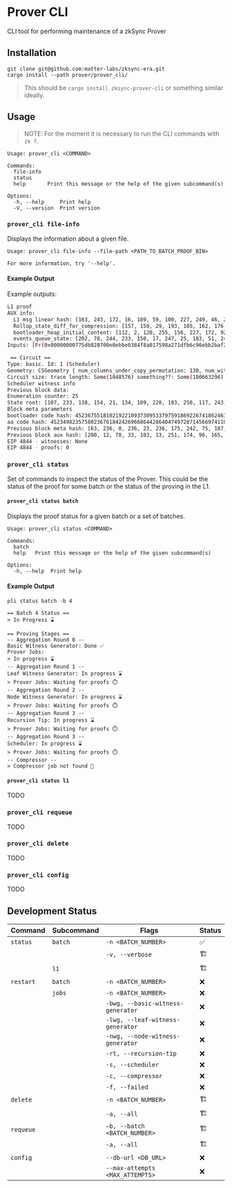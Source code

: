 # Prover CLI

CLI tool for performing maintenance of a zkSync Prover

## Installation

```
git clone git@github.com:matter-labs/zksync-era.git
cargo install --path prover/prover_cli/
```

> This should be `cargo install zksync-prover-cli` or something similar ideally.

## Usage

> NOTE: For the moment it is necessary to run the CLI commands with `zk f`.

```
Usage: prover_cli <COMMAND>

Commands:
  file-info
  status
  help       Print this message or the help of the given subcommand(s)

Options:
  -h, --help     Print help
  -V, --version  Print version
```

### `prover_cli file-info`

Displays the information about a given file.

```
Usage: prover_cli file-info --file-path <PATH_TO_BATCH_PROOF_BIN>

For more information, try '--help'.
```

#### Example Output

Example outputs:

```bash
L1 proof
AUX info:
  L1 msg linear hash: [163, 243, 172, 16, 189, 59, 100, 227, 249, 46, 226, 220, 82, 135, 213, 208, 221, 228, 49, 46, 121, 136, 78, 163, 15, 155, 199, 82, 64, 24, 172, 198]
  Rollup_state_diff_for_compression: [157, 150, 29, 193, 105, 162, 176, 61, 83, 241, 72, 206, 68, 20, 143, 69, 119, 162, 138, 101, 80, 139, 193, 211, 188, 250, 156, 86, 254, 148, 117, 60]
  bootloader_heap_initial_content: [112, 2, 120, 255, 156, 227, 172, 92, 134, 48, 247, 243, 148, 241, 11, 122, 6, 189, 46, 164, 89, 78, 209, 118, 115, 239, 195, 15, 225, 143, 97, 204]
  events_queue_state: [202, 78, 244, 233, 150, 17, 247, 25, 183, 51, 245, 110, 135, 31, 115, 109, 84, 193, 17, 1, 153, 32, 39, 199, 102, 25, 63, 216, 220, 68, 212, 233]
Inputs: [Fr(0x00000000775db828700e0ebbe0384f8a017598a271dfb6c96ebb2baf22a7a572)]
```

```bash
 == Circuit ==
Type: basic. Id: 1 (Scheduler)
Geometry: CSGeometry { num_columns_under_copy_permutation: 130, num_witness_columns: 0, num_constant_columns: 4, max_allowed_constraint_degree: 8 }
Circuit size: trace length: Some(1048576) something??: Some(100663296)
Scheduler witness info
Previous block data:
Enumeration counter: 25
State root: [107, 233, 138, 154, 21, 134, 189, 220, 183, 250, 117, 243, 103, 124, 71, 221, 160, 136, 249, 25, 197, 109, 8, 75, 26, 12, 81, 109, 36, 56, 30, 17]
Block meta parameters
bootloader code hash: 452367551810219221093730953379759186922674186246309239546886848509599206765
aa code hash: 452349823575802367618424269668644286404749728714566974110193150711820505769
Previous block meta hash: [63, 236, 0, 236, 23, 236, 175, 242, 75, 187, 203, 193, 88, 80, 202, 53, 40, 206, 28, 40, 125, 58, 53, 254, 233, 122, 108, 101, 101, 88, 102, 193]
Previous block aux hash: [200, 12, 70, 33, 103, 13, 251, 174, 96, 165, 135, 138, 34, 75, 249, 81, 93, 86, 110, 52, 30, 172, 198, 51, 155, 82, 86, 137, 156, 215, 11, 119]
EIP 4844 - witnesses: None
EIP 4844 - proofs: 0
```

### `prover_cli status`

Set of commands to inspect the status of the Prover. This could be the status of the proof for some batch or the status
of the proving in the L1.

#### `prover_cli status batch`

Displays the proof status for a given batch or a set of batches.

```
Usage: prover_cli status <COMMAND>

Commands:
  batch
  help   Print this message or the help of the given subcommand(s)

Options:
  -h, --help  Print help
```

#### Example Output

```
pli status batch -b 4

== Batch 4 Status ==
> In Progress ⌛️

== Proving Stages ==
-- Aggregation Round 0 --
Basic Witness Generator: Done ✅
Prover Jobs:
> In progress ⌛️
-- Aggregation Round 1 --
Leaf Witness Generator: In progress ⌛️
> Prover Jobs: Waiting for proofs ⏱️
-- Aggregation Round 2 --
Node Witness Generator: In progress ⌛️
> Prover Jobs: Waiting for proofs ⏱️
-- Aggregation Round 3 --
Recursion Tip: In progress ⌛️
> Prover Jobs: Waiting for proofs ⏱️
-- Aggregation Round 3 --
Scheduler: In progress ⌛️
> Prover Jobs: Waiting for proofs ⏱️
-- Compressor --
> Compressor job not found 🚫
```

#### `prover_cli status l1`

TODO

### `prover_cli requeue`

TODO

### `prover_cli delete`

TODO

### `prover_cli config`

TODO

## Development Status

| **Command** | **Subcommand** | **Flags**                         | **Status** |
| ----------- | -------------- | --------------------------------- | ---------- |
| `status`    | `batch`        | `-n <BATCH_NUMBER>`               | ✅         |
|             |                | `-v, --verbose`                   | 🏗️         |
|             | `l1`           |                                   | 🏗️         |
| `restart`   | `batch`        | `-n <BATCH_NUMBER>`               | ❌         |
|             | `jobs`         | `-n <BATCH_NUMBER>`               | ❌         |
|             |                | `-bwg, --basic-witness-generator` | ❌         |
|             |                | `-lwg, --leaf-witness-generator`  | ❌         |
|             |                | `-nwg, --node-witness-generator`  | ❌         |
|             |                | `-rt, --recursion-tip`            | ❌         |
|             |                | `-s, --scheduler`                 | ❌         |
|             |                | `-c, --compressor`                | ❌         |
|             |                | `-f, --failed`                    | ❌         |
| `delete`    |                | `-n <BATCH_NUMBER>`               | 🏗️         |
|             |                | `-a, --all`                       | 🏗️         |
| `requeue`   |                | `—b, --batch <BATCH_NUMBER>`      | 🏗️         |
|             |                | `-a, --all`                       | 🏗️         |
| `config`    |                | `--db-url <DB_URL>`               | ❌         |
|             |                | `--max-attempts <MAX_ATTEMPTS>`   | ❌         |
